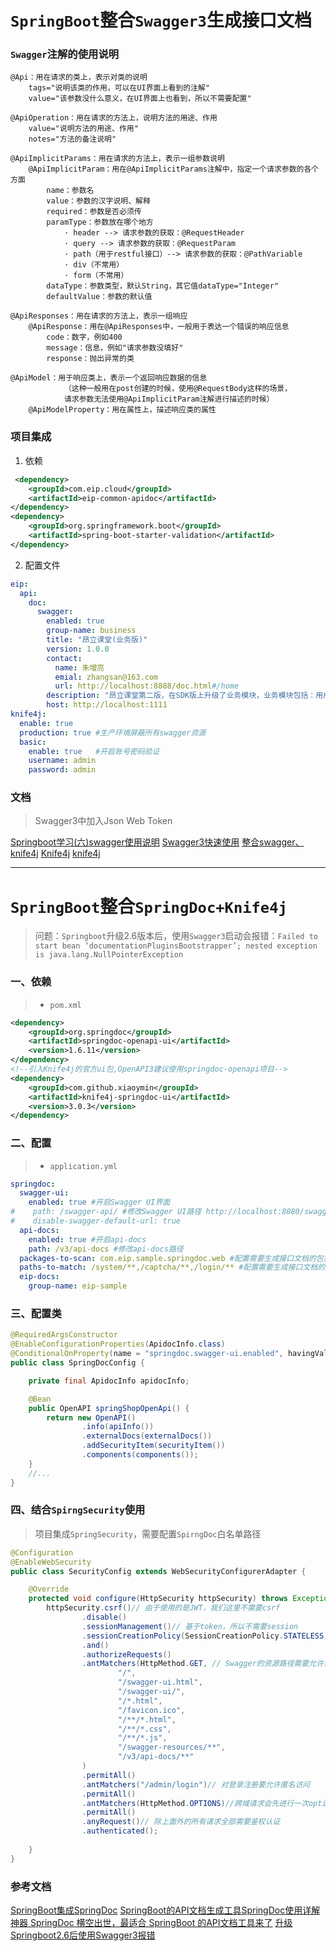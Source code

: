 # `SpringBoot`整合`Swagger3`生成接口文档


### `Swagger`注解的使用说明
```text
@Api：用在请求的类上，表示对类的说明
    tags="说明该类的作用，可以在UI界面上看到的注解"
    value="该参数没什么意义，在UI界面上也看到，所以不需要配置"

@ApiOperation：用在请求的方法上，说明方法的用途、作用
    value="说明方法的用途、作用"
    notes="方法的备注说明"

@ApiImplicitParams：用在请求的方法上，表示一组参数说明
    @ApiImplicitParam：用在@ApiImplicitParams注解中，指定一个请求参数的各个方面
        name：参数名
        value：参数的汉字说明、解释
        required：参数是否必须传
        paramType：参数放在哪个地方
            · header --> 请求参数的获取：@RequestHeader
            · query --> 请求参数的获取：@RequestParam
            · path（用于restful接口）--> 请求参数的获取：@PathVariable
            · div（不常用）
            · form（不常用）    
        dataType：参数类型，默认String，其它值dataType="Integer"       
        defaultValue：参数的默认值

@ApiResponses：用在请求的方法上，表示一组响应
    @ApiResponse：用在@ApiResponses中，一般用于表达一个错误的响应信息
        code：数字，例如400
        message：信息，例如"请求参数没填好"
        response：抛出异常的类

@ApiModel：用于响应类上，表示一个返回响应数据的信息
            （这种一般用在post创建的时候，使用@RequestBody这样的场景，
            请求参数无法使用@ApiImplicitParam注解进行描述的时候）
    @ApiModelProperty：用在属性上，描述响应类的属性
```


### 项目集成
1. 依赖
```xml
 <dependency>
    <groupId>com.eip.cloud</groupId>
    <artifactId>eip-common-apidoc</artifactId>
</dependency>
<dependency>
    <groupId>org.springframework.boot</groupId>
    <artifactId>spring-boot-starter-validation</artifactId>
</dependency>
```
2. 配置文件
```yaml
eip:
  api:
    doc:
      swagger:
        enabled: true
        group-name: business
        title: "昂立课堂(业务版)"
        version: 1.0.0
        contact:
          name: 朱增亮
          emial: zhangsan@163.com
          url: http://localhost:8888/doc.html#/home
        description: "昂立课堂第二版，在SDK版上升级了业务模块，业务模块包括：用户、老师、学生、课程、课节、上课统计流水等。"
        host: http://localhost:1111
knife4j:
  enable: true
  production: true #生产环境屏蔽所有swagger资源
  basic:
    enable: true   #开启账号密码验证
    username: admin
    password: admin
```


### 文档
>  Swagger3中加入Json Web Token

[Springboot学习(六)swagger使用说明](https://zhuanlan.zhihu.com/p/144754872?from_voters_page=true)
[Swagger3快速使用](https://blog.csdn.net/yeahPeng11/article/details/120938449)
[整合swagger、knife4j](https://www.cnblogs.com/mjtabu/p/14187853.html)
[Knife4j](https://gitee.com/xiaoym/knife4j)
[knife4j](https://doc.xiaominfo.com/knife4j/)


---

# `SpringBoot`整合`SpringDoc+Knife4j`
> 问题：`Springboot`升级2.6版本后，使用`Swagger3`启动会报错：`Failed to start bean ‘documentationPluginsBootstrapper’; nested exception is java.lang.NullPointerException`

### 一、依赖
> - `pom.xml`
```xml
<dependency>
    <groupId>org.springdoc</groupId>
    <artifactId>springdoc-openapi-ui</artifactId>
    <version>1.6.11</version>
</dependency>
<!--引入Knife4j的官方ui包,OpenAPI3建议使用springdoc-openapi项目-->
<dependency>
    <groupId>com.github.xiaoymin</groupId>
    <artifactId>knife4j-springdoc-ui</artifactId>
    <version>3.0.3</version>    
</dependency>
```

### 二、配置
> - `application.yml`
```yaml
springdoc:
  swagger-ui:
    enabled: true #开启Swagger UI界面
#    path: /swagger-api/ #修改Swagger UI路径 http://localhost:8080/swagger-api/swagger-ui/index.html
#    disable-swagger-default-url: true
  api-docs:
    enabled: true #开启api-docs
    path: /v3/api-docs #修改api-docs路径
  packages-to-scan: com.eip.sample.springdoc.web #配置需要生成接口文档的包扫描
  paths-to-match: /system/**,/captcha/**,/login/** #配置需要生成接口文档的接口路径，哪些路径生效由这里的配置最终决定
  eip-docs:
    group-name: eip-sample
```

### 三、配置类
```java
@RequiredArgsConstructor
@EnableConfigurationProperties(ApidocInfo.class)
@ConditionalOnProperty(name = "springdoc.swagger-ui.enabled", havingValue = "true", matchIfMissing = true)
public class SpringDocConfig {

    private final ApidocInfo apidocInfo;

    @Bean
    public OpenAPI springShopOpenApi() {
        return new OpenAPI()
                .info(apiInfo())
                .externalDocs(externalDocs())
                .addSecurityItem(securityItem())
                .components(components());
    }
    //...
}
```

### 四、结合`SpirngSecurity`使用
> 项目集成`SpringSecurity`，需要配置`SpirngDoc`白名单路径
```java
@Configuration
@EnableWebSecurity
public class SecurityConfig extends WebSecurityConfigurerAdapter {                                              

    @Override
    protected void configure(HttpSecurity httpSecurity) throws Exception {
        httpSecurity.csrf()// 由于使用的是JWT，我们这里不需要csrf
                .disable()
                .sessionManagement()// 基于token，所以不需要session
                .sessionCreationPolicy(SessionCreationPolicy.STATELESS)
                .and()
                .authorizeRequests()
                .antMatchers(HttpMethod.GET, // Swagger的资源路径需要允许访问
                        "/",   
                        "/swagger-ui.html",
                        "/swagger-ui/",
                        "/*.html",
                        "/favicon.ico",
                        "/**/*.html",
                        "/**/*.css",
                        "/**/*.js",
                        "/swagger-resources/**",
                        "/v3/api-docs/**"
                )
                .permitAll()
                .antMatchers("/admin/login")// 对登录注册要允许匿名访问
                .permitAll()
                .antMatchers(HttpMethod.OPTIONS)//跨域请求会先进行一次options请求
                .permitAll()
                .anyRequest()// 除上面外的所有请求全部需要鉴权认证
                .authenticated();
        
    }
}
```


### 参考文档
[SpringBoot集成SpringDoc](https://blog.csdn.net/tenyears940326/article/details/126467823)
[SpringBoot的API文档生成工具SpringDoc使用详解](https://www.jb51.net/article/252272.htm)
[神器 SpringDoc 横空出世，最适合 SpringBoot 的API文档工具来了](https://blog.csdn.net/zhenghongcs/article/details/123812583)
[升级Springboot2.6后使用Swagger3报错](https://blog.csdn.net/qq_40977118/article/details/124387411)
